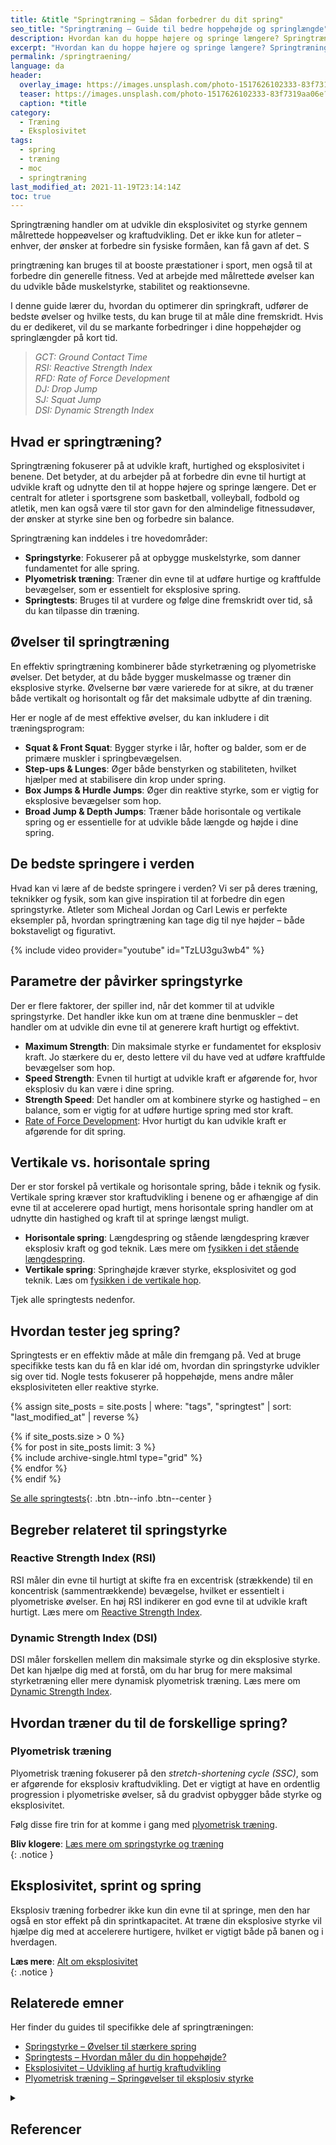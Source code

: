 ```yaml
---
title: &title "Springtræning – Sådan forbedrer du dit spring"
seo_title: "Springtræning – Guide til bedre hoppehøjde og springlængde"
description: Hvordan kan du hoppe højere og springe længere? Springtræning forbedrer dine spring, eksplosivitet og styrke. Få overblik over metoder, tests og øvelser.
excerpt: "Hvordan kan du hoppe højere og springe længere? Springtræning forbedrer dine spring, eksplosivitet og styrke. Få overblik over metoder, tests og øvelser."
permalink: /springtraening/
language: da
header:
  overlay_image: https://images.unsplash.com/photo-1517626102333-83f7319aa06e?ixlib=rb-1.2.1&ixid=eyJhcHBfaWQiOjEyMDd9&auto=format&fit=crop&h=630&w=1200&q=60
  teaser: https://images.unsplash.com/photo-1517626102333-83f7319aa06e?ixlib=rb-1.2.1&ixid=eyJhcHBfaWQiOjEyMDd9&auto=format&fit=crop&h=300&w=400&q=10
  caption: *title
category:
  - Træning
  - Eksplosivitet
tags:
  - spring
  - træning
  - moc
  - springtræning
last_modified_at: 2021-11-19T23:14:14Z
toc: true
---
```


Springtræning handler om at udvikle din eksplosivitet og styrke gennem målrettede hoppeøvelser og kraftudvikling. Det er ikke kun for atleter – enhver, der ønsker at forbedre sin fysiske formåen, kan få gavn af det. S

pringtræning kan bruges til at booste præstationer i sport, men også til at forbedre din generelle fitness. Ved at arbejde med målrettede øvelser kan du udvikle både muskelstyrke, stabilitet og reaktionsevne.

I denne guide lærer du, hvordan du optimerer din springkraft, udfører de bedste øvelser og hvilke tests, du kan bruge til at måle dine fremskridt. Hvis du er dedikeret, vil du se markante forbedringer i dine hoppehøjder og springlængder på kort tid.

> *GCT: Ground Contact Time*  
> *RSI: Reactive Strength Index*  
> *RFD: Rate of Force Development*  
> *DJ: Drop Jump*  
> *SJ: Squat Jump*  
> *DSI: Dynamic Strength Index*

## Hvad er springtræning?

Springtræning fokuserer på at udvikle kraft, hurtighed og eksplosivitet i benene. Det betyder, at du arbejder på at forbedre din evne til hurtigt at udvikle kraft og udnytte den til at hoppe højere og springe længere. Det er centralt for atleter i sportsgrene som basketball, volleyball, fodbold og atletik, men kan også være til stor gavn for den almindelige fitnessudøver, der ønsker at styrke sine ben og forbedre sin balance.

Springtræning kan inddeles i tre hovedområder:

- **Springstyrke**: Fokuserer på at opbygge muskelstyrke, som danner fundamentet for alle spring.
- **Plyometrisk træning**: Træner din evne til at udføre hurtige og kraftfulde bevægelser, som er essentielt for eksplosive spring.
- **Springtests**: Bruges til at vurdere og følge dine fremskridt over tid, så du kan tilpasse din træning.

## Øvelser til springtræning

En effektiv springtræning kombinerer både styrketræning og plyometriske øvelser. Det betyder, at du både bygger muskelmasse og træner din eksplosive styrke. Øvelserne bør være varierede for at sikre, at du træner både vertikalt og horisontalt og får det maksimale udbytte af din træning.

Her er nogle af de mest effektive øvelser, du kan inkludere i dit træningsprogram:

- **Squat & Front Squat**: Bygger styrke i lår, hofter og balder, som er de primære muskler i springbevægelsen.
- **Step-ups & Lunges**: Øger både benstyrken og stabiliteten, hvilket hjælper med at stabilisere din krop under spring.
- **Box Jumps & Hurdle Jumps**: Øger din reaktive styrke, som er vigtig for eksplosive bevægelser som hop.
- **Broad Jump & Depth Jumps**: Træner både horisontale og vertikale spring og er essentielle for at udvikle både længde og højde i dine spring.

## De bedste springere i verden

Hvad kan vi lære af de bedste springere i verden? Vi ser på deres træning, teknikker og fysik, som kan give inspiration til at forbedre din egen springstyrke. Atleter som Micheal Jordan og Carl Lewis er perfekte eksempler på, hvordan springtræning kan tage dig til nye højder – både bokstaveligt og figurativt.

{% include video provider="youtube" id="TzLU3gu3wb4" %}

## Parametre der påvirker springstyrke

Der er flere faktorer, der spiller ind, når det kommer til at udvikle springstyrke. Det handler ikke kun om at træne dine benmuskler – det handler om at udvikle din evne til at generere kraft hurtigt og effektivt.

- **Maximum Strength**: Din maksimale styrke er fundamentet for eksplosiv kraft. Jo stærkere du er, desto lettere vil du have ved at udføre kraftfulde bevægelser som hop.
- **Speed Strength**: Evnen til hurtigt at udvikle kraft er afgørende for, hvor eksplosiv du kan være i dine spring.
- **Strength Speed**: Det handler om at kombinere styrke og hastighed – en balance, som er vigtig for at udføre hurtige spring med stor kraft.
- [Rate of Force Development](/rate-of-force-development/): Hvor hurtigt du kan udvikle kraft er afgørende for dit spring.

## Vertikale vs. horisontale spring

Der er stor forskel på vertikale og horisontale spring, både i teknik og fysik. Vertikale spring kræver stor kraftudvikling i benene og er afhængige af din evne til at accelerere opad hurtigt, mens horisontale spring handler om at udnytte din hastighed og kraft til at springe længst muligt.

- **Horisontale spring**: Længdespring og stående længdespring kræver eksplosiv kraft og god teknik. Læs mere om [fysikken i det stående længdespring](/fysik-horisontalt-hop/).
- **Vertikale spring**: Springhøjde kræver styrke, eksplosivitet og god teknik. Læs om [fysikken i de vertikale hop](/fysik-vertikalt-hop/).

Tjek alle springtests nedenfor.

## Hvordan tester jeg spring?

Springtests er en effektiv måde at måle din fremgang på. Ved at bruge specifikke tests kan du få en klar idé om, hvordan din springstyrke udvikler sig over tid. Nogle tests fokuserer på hoppehøjde, mens andre måler eksplosiviteten eller reaktive styrke.

{% assign site_posts = site.posts | where: "tags", "springtest" | sort: "last_modified_at" | reverse %}

<div class="feature__wrapper" markdown="1">

{% if site_posts.size > 0 %}  
  {% for post in site_posts limit: 3 %}  
    {% include archive-single.html type="grid" %}  
  {% endfor %}  
{% endif %}  

[Se alle springtests](/springtests-hoppehoejde/){: .btn .btn--info .btn--center }

</div>

## Begreber relateret til springstyrke

### Reactive Strength Index (RSI)

RSI måler din evne til hurtigt at skifte fra en excentrisk (strækkende) til en koncentrisk (sammentrækkende) bevægelse, hvilket er essentielt i plyometriske øvelser. En høj RSI indikerer en god evne til at udvikle kraft hurtigt. Læs mere om [Reactive Strength Index](/reactive-strength-index-rsi/).

### Dynamic Strength Index (DSI)

DSI måler forskellen mellem din maksimale styrke og din eksplosive styrke. Det kan hjælpe dig med at forstå, om du har brug for mere maksimal styrketræning eller mere dynamisk plyometrisk træning. Læs mere om [Dynamic Strength Index](/dynamic-strength-index-dsi/).

## Hvordan træner du til de forskellige spring?

### Plyometrisk træning

Plyometrisk træning fokuserer på den _stretch-shortening cycle (SSC)_, som er afgørende for eksplosiv kraftudvikling. Det er vigtigt at have en ordentlig progression i plyometriske øvelser, så du gradvist opbygger både styrke og eksplosivitet.

Følg disse fire trin for at komme i gang med [plyometrisk træning](/plyometrisk-traening/).

**Bliv klogere**: [Læs mere om springstyrke og træning](/springstyrke-og-springtraening/)  
{: .notice }

## Eksplosivitet, sprint og spring

Eksplosiv træning forbedrer ikke kun din evne til at springe, men den har også en stor effekt på din sprintkapacitet. At træne din eksplosive styrke vil hjælpe dig med at accelerere hurtigere, hvilket er vigtigt både på banen og i hverdagen.

**Læs mere**: [Alt om eksplosivitet](/eksplosivitet/)  
{: .notice }

## Relaterede emner

Her finder du guides til specifikke dele af springtræningen:

- [Springstyrke – Øvelser til stærkere spring](/springstyrke-og-springtraening/)
- [Springtests – Hvordan måler du din hoppehøjde?](/springtests-hoppehoejde/)
- [Eksplosivitet – Udvikling af hurtig kraftudvikling](/eksplosivitet/)
- [Plyometrisk træning – Springøvelser til eksplosiv styrke](/plyometrisk-traening/)

<details markdown="1" class="references">  
  <summary><h2 id="references">Referencer</h2></summary>  

- Bobbert, M. F. (1990). "The influence of muscle strength on vertical jump performance." *Journal of Biomechanics*.  
- Markovic, G. (2007). "Does plyometric training improve vertical jump height?" *Sports Medicine*.  
- Komi, P. V. (2008). *Strength and Power in Sport*. Blackwell Science.  
</details>  
